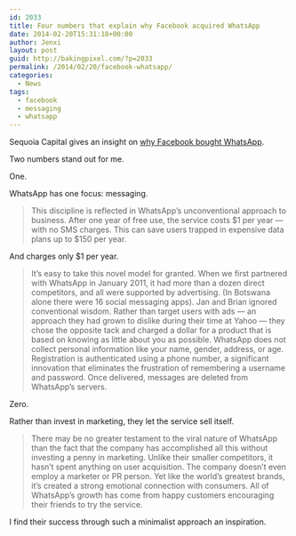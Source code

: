 ```yaml
---
id: 2033
title: Four numbers that explain why Facebook acquired WhatsApp
date: 2014-02-20T15:31:18+00:00
author: Jenxi
layout: post
guid: http://bakingpixel.com/?p=2033
permalink: /2014/02/20/facebook-whatsapp/
categories:
  - News
tags:
  - facebook
  - messaging
  - whatsapp
---
```

Sequoia Capital gives an insight on [why Facebook bought WhatsApp](http://sequoiacapital.tumblr.com/post/77211282835/four-numbers-that-explain-why-facebook-acquired).

Two numbers stand out for me.

One.

WhatsApp has one focus: messaging.

> This discipline is reflected in WhatsApp’s unconventional approach to business. After one year of free use, the service costs $1 per year — with no SMS charges. This can save users trapped in expensive data plans up to $150 per year. 

And charges only $1 per year.

> It’s easy to take this novel model for granted. When we first partnered with WhatsApp in January 2011, it had more than a dozen direct competitors, and all were supported by advertising. (In Botswana alone there were 16 social messaging apps). Jan and Brian ignored conventional wisdom. Rather than target users with ads — an approach they had grown to dislike during their time at Yahoo — they chose the opposite tack and charged a dollar for a product that is based on knowing as little about you as possible. WhatsApp does not collect personal information like your name, gender, address, or age. Registration is authenticated using a phone number, a significant innovation that eliminates the frustration of remembering a username and password. Once delivered, messages are deleted from WhatsApp’s servers. 

Zero.

Rather than invest in marketing, they let the service sell itself.

> There may be no greater testament to the viral nature of WhatsApp than the fact that the company has accomplished all this without investing a penny in marketing. Unlike their smaller competitors, it hasn’t spent anything on user acquisition. The company doesn’t even employ a marketer or PR person. Yet like the world’s greatest brands, it’s created a strong emotional connection with consumers. All of WhatsApp’s growth has come from happy customers encouraging their friends to try the service. 

I find their success through such a minimalist approach an inspiration.